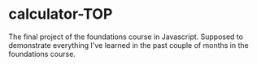 # calculator-TOP
The final project of the foundations course in Javascript. Supposed to demonstrate everything I've learned in the past couple of months in the foundations course.

